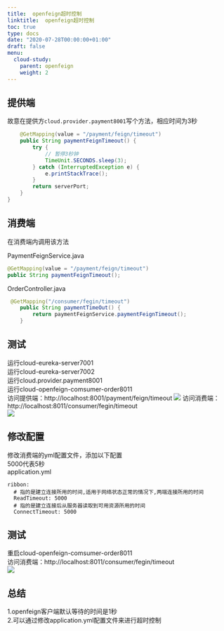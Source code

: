 ```yaml
---
title:  openfeign超时控制
linktitle:  openfeign超时控制
toc: true
type: docs
date: "2020-07-28T00:00:00+01:00"
draft: false
menu:
  cloud-study:
    parent: openfeign
    weight: 2
---
```

## 提供端

故意在提供方`cloud.provider.payment8001`写个方法，相应时间为3秒

```java
    @GetMapping(value = "/payment/feign/timeout")
    public String paymentFeignTimeout() {
        try {
            // 暂停3秒钟
            TimeUnit.SECONDS.sleep(3);
        } catch (InterruptedException e) {
            e.printStackTrace();
        }
        return serverPort;
    }
}
```

## 消费端

在消费端内调用该方法  

PaymentFeignService.java

```java
@GetMapping(value = "/payment/feign/timeout")
public String paymentFeignTimeout();
```
OrderController.java
```java
 @GetMapping("/consumer/fegin/timeout")
    public String paymentTimeOut() {
        return paymentFeignService.paymentFeignTimeout();
    }
```
## 测试
运行cloud-eureka-server7001  
运行cloud-eureka-server7002  
运行cloud.provider.payment8001  
运行cloud-openfeign-comsumer-order8011  
访问提供端：http://localhost:8001/payment/feign/timeout
![](/img/springCloud/23.jpg)
访问消费端：http://localhost:8011/consumer/fegin/timeout  
![](/img/springCloud/24.jpg)  

## 修改配置
修改消费端的yml配置文件，添加以下配置  
5000代表5秒  
application.yml
```
ribbon:
  # 指的是建立连接所用的时间,适用于网络状态正常的情况下,两端连接所用的时间
  ReadTimeout: 5000
  # 指的是建立连接后从服务器读取到可用资源所用的时间
  ConnectTimeout: 5000
```
## 测试
重启cloud-openfeign-comsumer-order8011  
访问消费端：http://localhost:8011/consumer/fegin/timeout  
![](/img/springCloud/25.jpg)  

## 总结
1.openfeign客户端默认等待的时间是1秒  
2.可以通过修改application.yml配置文件来进行超时控制